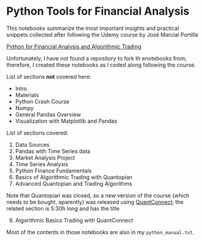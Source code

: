 # Python Tools for Financial Analysis

This notebooks summarize the most important insights and practical snippets collected after following the Udemy course by José Marcial Portilla

[Python for Financial Analysis and Algorithmic Trading](https://www.udemy.com/course/python-for-finance-and-trading-algorithms/)

Unfortunately, I have not found a repository to fork th enotebooks from; therefore, I created these notebooks as I coded along following the course.

List of sections **not** covered here:
- Intro
- Materials
- Python Crash Course
- Numpy
- General Pandas Overview
- Visualization with Matplotlib and Pandas

List of sections covered:
1. Data Sources
2. Pandas with Time Series data
3. Market Analysis Project
4. Time Series Analysis
5. Python Finance Fundamentals
6. Basics of Algorithmic Trading with Quantopian
7. Advanced Quantopian and Trading Algorithms

Note that Quantopian was closed, so a new version of the course (which needs to be bought, aparently) was released using [QuantConnect](https://www.quantconnect.com); the related section is 5:30h long and has the title

8. Algorithmic Basics Trading with QuantConnect

Most of the contents in those notebooks are also in my `python_manual.txt`.
